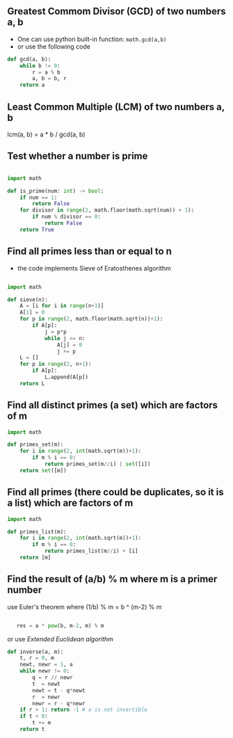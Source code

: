## Greatest Commom Divisor (GCD) of two numbers a, b

- One can use python built-in function: ```math.gcd(a,b)```
- or use the following code

```python
def gcd(a, b):
    while b != 0:
        r = a % b
        a, b = b, r
    return a 
```

## Least Common Multiple (LCM) of two numbers a, b

lcm(a, b) = a * b / gcd(a, b)


## Test whether a number is prime

```python

import math

def is_prime(num: int) -> bool:
    if num == 1:
        return False
    for divisor in range(2, math.floor(math.sqrt(num)) + 1):
        if num % divisor == 0:
            return False
    return True

```

## Find all primes less than or equal to n

- the code implements Sieve of Eratosthenes algorithm

```python

import math

def sieve(n):
    A = [i for i in range(n+1)]
    A[1] = 0
    for p in range(2, math.floor(math.sqrt(n))+1):
        if A[p]:
            j = p*p
            while j <= n:
                A[j] = 0
                j += p
    L = []
    for p in range(2, n+1):
        if A[p]:
            L.append(A[p])
    return L


```

## Find all distinct primes (a set) which are factors of m

```python
import math

def primes_set(m):
    for i in range(2, int(math.sqrt(m))+1):
        if m % i == 0:
            return primes_set(m//i) | set([i])
    return set([m])
```


## Find all primes (there could be duplicates, so it is a list) which are factors of m

```python
import math

def primes_list(m):
    for i in range(2, int(math.sqrt(m))+1):
        if m % i == 0:
            return primes_list(m//i) + [i]
    return [m]
```

## Find the result of (a/b) % m where m is a primer number 
   use Euler's theorem where (1/b) % m = b ^ (m-2) % m

```python

   res = a * pow(b, m-2, m) % m
```

or use *Extended Euclidean algorithm*

```python
def inverse(a, m):
    t, r = 0, m
    newt, newr = 1, a 
    while newr != 0:
        q = r // newr
        t  = newt
        newt = t - q*newt
        r  = newr
        newr = r - q*newr
    if r > 1: return -1 # a is not invertible
    if t < 0:
        t += m
    return t
```





